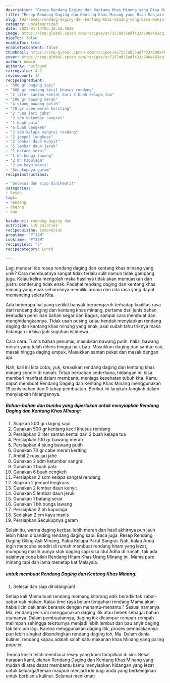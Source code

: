 ```yaml
---
description: "Resep Rendang Daging dan Kentang Khas Minang yang Bisa Manjain Lidah"
title: "Resep Rendang Daging dan Kentang Khas Minang yang Bisa Manjain Lidah"
slug: 193-resep-rendang-daging-dan-kentang-khas-minang-yang-bisa-manjain-lidah
category: Uncategorized
date: 2023-01-14T03:38:52.462Z
image: https://img-global.cpcdn.com/recipes/ec7157a035adf433/680x482cq70/rendang-daging-dan-kentang-khas-minang-foto-resep-utama.jpg
hideToc: false
enableToc: true
enableTocContent: false
thumbnail: https://img-global.cpcdn.com/recipes/ec7157a035adf433/680x482cq70/rendang-daging-dan-kentang-khas-minang-foto-resep-utama.jpg
cover: https://img-global.cpcdn.com/recipes/ec7157a035adf433/680x482cq70/rendang-daging-dan-kentang-khas-minang-foto-resep-utama.jpg
author: Admin
authorAv: notfound
ratingvalue: 4.2
reviewcount: 14
recipeingredient:
- "500 gr daging sapi"
- "500 gr kentang kecil khusus rendang"
- "2 liter santan kental dari 2 buah kelapa tua"
- "100 gr bawang merah"
- "4 siung bawang putih"
- "70 gr cabe merah keriting"
- "2 ruas jari jahe"
- "2 sdm ketumbar sangrai"
- "1 buah pala"
- "6 buah cengkeh"
- "2 sdm kelapa sangrai rendang"
- "2 jempol lengkuas"
- "2 lembar daun kunyit"
- "5 lembar daun jeruk"
- "1 batang serai"
- "1 bh bunga lawang"
- "2 bh kapulaga"
- "2 cm kayu manis"
- "Secukupnya garam"
recipeinstructions:

- "Selesai dan siap dinikmati!"
categories:
- Resep
tags:
- rendang
- daging
- dan

katakunci: rendang daging dan 
nutrition: 119 calories
recipecuisine: Indonesian
preptime: "PT18M"
cooktime: "PT37M"
recipeyield: "3"
recipecategory: Lunch

---
```





Lagi mencari ide resep rendang daging dan kentang khas minang yang unik? Cara membuatnya sangat tidak terlalu sulit namun tidak gampang juga. Kalau keliru mengolah maka hasilnya tidak akan memuaskan dan justru cenderung tidak enak. Padahal rendang daging dan kentang khas minang yang enak seharusnya memiliki aroma dan cita rasa yang dapat memancing selera Kita.





Ada beberapa hal yang sedikit banyak berpengaruh terhadap kualitas rasa dari rendang daging dan kentang khas minang, pertama dari jenis bahan, kemudian pemilihan bahan segar dan Bagus, sampai cara membuat dan menghidangkannya. Tidak usah pusing kalau hendak menyiapkan rendang daging dan kentang khas minang yang enak,      asal sudah tahu triknya maka hidangan ini bisa jadi suguhan istimewa.














Cara cara: Tumis bahan penumis, masukkan bawang putih, halia, bawang merah yang telah dihiris hingga naik bau. Masukkan daging dan santan cair, masak hingga daging empuk. Masukkan santan pekat dan masak dengan api.






Nah, kali ini kita coba, yuk, kreasikan rendang daging dan kentang khas minang sendiri di rumah. Tetap berbahan sederhana, hidangan ini bisa memberi manfaat dalam membantu menjaga kesehatan tubuh kita. Kamu dapat membuat Rendang Daging dan Kentang Khas Minang menggunakan 19 jenis bahan dan 0 tahap pembuatan. Berikut ini langkah-langkah dalam menyiapkan hidangannya.

<!--inarticleads1-->

##### Bahan-bahan dan bumbu yang diperlukan untuk menyiapkan Rendang Daging dan Kentang Khas Minang:

1. Siapkan 500 gr daging sapi
1. Gunakan 500 gr kentang kecil khusus rendang
1. Persiapkan 2 liter santan kental dari 2 buah kelapa tua
1. Persiapkan 100 gr bawang merah
1. Persiapkan 4 siung bawang putih
1. Gunakan 70 gr cabe merah keriting
1. Ambil 2 ruas jari jahe
1. Gunakan 2 sdm ketumbar sangrai
1. Gunakan 1 buah pala
1. Gunakan 6 buah cengkeh
1. Persiapkan 2 sdm kelapa sangrai rendang
1. Siapkan 2 jempol lengkuas
1. Gunakan 2 lembar daun kunyit
1. Gunakan 5 lembar daun jeruk
1. Gunakan 1 batang serai
1. Gunakan 1 bh bunga lawang
1. Persiapkan 2 bh kapulaga
1. Sediakan 2 cm kayu manis
1. Persiapkan Secukupnya garam


Selain itu, warna daging kerbau lebih merah dan hasil akhirnya pun jauh lebih hitam dibanding rendang daging sapi. Baca juga: Resep Rendang Daging Giling Asli Minang, Pakai Kelapa Parut Sangrai. Nah, kalau Anda ingin mencoba sendiri di rumah membuat rendang hitam yang lezat, mumpung masih punya stok daging sapi sisa Idul Adha di rumah, tak ada salahnya coba bikin Rendang Hitam Khas Urang Minang ini. Mama pure minang tapi dah lama menetap kat Malaysia. 

<!--inarticleads2-->

#####  untuk membuat Rendang Daging dan Kentang Khas Minang:


1. Selesai dan siap dihidangkan!

Setiap kali Mama buat rendang memang kitorang adik beradik tak sabar-sabar nak makan. Kalau time raya belum tengahari rendang Mama akan habis licin dek anak beranak dengan menantu-menantu.&#34; Sesuai namanya Ma, rendang jenis ini menggunakan daging itik atau bebek sebagai bahan utamanya. Dalam pembuatannya, daging itik dicampur rempah-rempah melimpah sehingga teksturnya menjadi lebih lembut dan bau anyir daging tak tercium lagi. Karena menggunakan daging itik, proses pemasakannya pun lebih singkat dibandingkan rendang daging loh, Ma. Dalam dunia kuliner, rendang kapau adalah salah satu makanan khas Minang yang paling populer. 

Terima kasih telah membaca resep yang kami tampilkan di sini. Besar harapan kami, olahan Rendang Daging dan Kentang Khas Minang yang mudah di atas dapat membantu kamu menyiapkan hidangan yang lezat untuk keluarga/teman maupun menjadi ide bagi anda yang berkeinginan untuk berbisnis kuliner. Selamat menikmati
